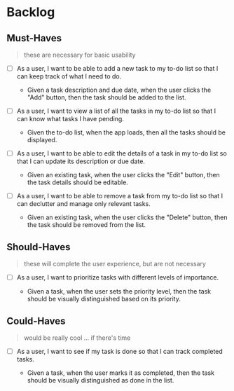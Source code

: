 # Backlog

## Must-Haves

> these are necessary for basic usability

- [ ] As a user, I want to be able to add a new task to my to-do list so that I
      can keep track of what I need to do.

  - Given a task description and due date, when the user clicks the "Add"
    button, then the task should be added to the list.

- [ ] As a user, I want to view a list of all the tasks in my to-do list so that
      I can know what tasks I have pending.

  - Given the to-do list, when the app loads, then all the tasks should be
    displayed.

- [ ] As a user, I want to be able to edit the details of a task in my to-do
      list so that I can update its description or due date.

  - Given an existing task, when the user clicks the "Edit" button, then the
    task details should be editable.

- [ ] As a user, I want to be able to remove a task from my to-do list so that I
      can declutter and manage only relevant tasks.

  - Given an existing task, when the user clicks the "Delete" button, then the
    task should be removed from the list.

## Should-Haves

> these will complete the user experience, but are not necessary

- [ ] As a user, I want to prioritize tasks with different levels of importance.

  - Given a task, when the user sets the priority level, then the task should be
    visually distinguished based on its priority.

## Could-Haves

> would be really cool ... if there's time

- [ ] As a user, I want to see if my task is done so that I can track completed
      tasks.

  - Given a task, when the user marks it as completed, then the task should be
    visually distinguished as done in the list.
